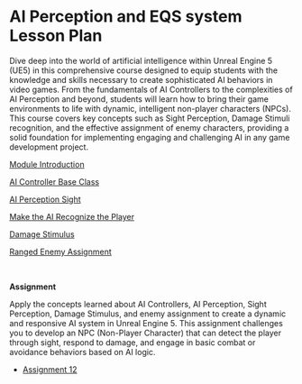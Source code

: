 # AI Perception and EQS system Lesson Plan

<p><span>Dive deep into the world of artificial intelligence within Unreal Engine 5 (UE5) in this comprehensive course designed to equip students with the knowledge and skills necessary to create sophisticated AI behaviors in video games. From the fundamentals of AI Controllers to the complexities of AI Perception and beyond, students will learn how to bring their game environments to life with dynamic, intelligent non-player characters (NPCs). This course covers key concepts such as Sight Perception, Damage Stimuli recognition, and the effective assignment of enemy characters, providing a solid foundation for implementing engaging and challenging AI in any game development project.</span></p>
<p><span><a class="ig-title title item_link" title="Module Introduction" href="https://vertexschool.instructure.com/courses/463/modules/items/24490">Module Introduction</a></span></p>
<p><span><a class="ig-title title item_link" title="AI Controller Base Class" href="https://vertexschool.instructure.com/courses/463/modules/items/24491">AI Controller Base Class</a></span></p>
<p><span><a class="ig-title title item_link" title="AI Perception Sight" href="https://vertexschool.instructure.com/courses/463/modules/items/24492">AI Perception Sight</a></span></p>
<p><span><a class="ig-title title item_link" title="Make the AI Recognize the Player" href="https://vertexschool.instructure.com/courses/463/modules/items/24493">Make the AI Recognize the Player</a></span></p>
<p><span><a class="ig-title title item_link" title="Damage Stimulus" href="https://vertexschool.instructure.com/courses/463/modules/items/24494">Damage Stimulus</a></span></p>
<p><span><a class="ig-title title item_link" title="Ranged Enemy Assignment" href="https://vertexschool.instructure.com/courses/463/modules/items/24495">Ranged Enemy Assignment</a></span></p>
<p>&nbsp;</p>
<p><strong>Assignment</strong></p>
<p><span>Apply the concepts learned about AI Controllers, AI Perception, Sight Perception, Damage Stimulus, and enemy assignment to create a dynamic and responsive AI system in Unreal Engine 5. This assignment challenges you to develop an NPC (Non-Player Character) that can detect the player through sight, respond to damage, and engage in basic combat or avoidance behaviors based on AI logic.</span></p>
<ul>
<li><a title="Assignment 12: AI Perception and EQS" href="https://vertexschool.instructure.com/courses/463/assignments/3222" data-course-type="assignments" data-published="false" data-api-endpoint="https://vertexschool.instructure.com/api/v1/courses/463/assignments/3222" data-api-returntype="Assignment"><span>Assignment 12</span></a></li>
</ul>